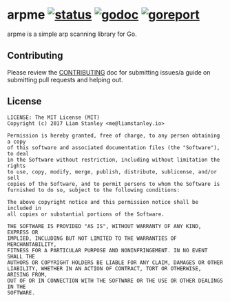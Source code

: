 # arpme [![status](https://travis-ci.org/lrstanley/arpme.svg?branch=master)](https://travis-ci.org/lrstanley/arpme) [![godoc](https://godoc.org/github.com/lrstanley/arpme?status.png)](https://godoc.org/github.com/lrstanley/arpme) [![goreport](https://goreportcard.com/badge/github.com/lrstanley/arpme)](https://goreportcard.com/report/github.com/lrstanley/arpme)

arpme is a simple arp scanning library for Go.

## Contributing

Please review the [CONTRIBUTING](https://github.com/lrstanley/arpme/blob/master/CONTRIBUTING.md)
doc for submitting issues/a guide on submitting pull requests and helping out.

## License

    LICENSE: The MIT License (MIT)
    Copyright (c) 2017 Liam Stanley <me@liamstanley.io>

    Permission is hereby granted, free of charge, to any person obtaining a copy
    of this software and associated documentation files (the "Software"), to deal
    in the Software without restriction, including without limitation the rights
    to use, copy, modify, merge, publish, distribute, sublicense, and/or sell
    copies of the Software, and to permit persons to whom the Software is
    furnished to do so, subject to the following conditions:

    The above copyright notice and this permission notice shall be included in
    all copies or substantial portions of the Software.

    THE SOFTWARE IS PROVIDED "AS IS", WITHOUT WARRANTY OF ANY KIND, EXPRESS OR
    IMPLIED, INCLUDING BUT NOT LIMITED TO THE WARRANTIES OF MERCHANTABILITY,
    FITNESS FOR A PARTICULAR PURPOSE AND NONINFRINGEMENT. IN NO EVENT SHALL THE
    AUTHORS OR COPYRIGHT HOLDERS BE LIABLE FOR ANY CLAIM, DAMAGES OR OTHER
    LIABILITY, WHETHER IN AN ACTION OF CONTRACT, TORT OR OTHERWISE, ARISING FROM,
    OUT OF OR IN CONNECTION WITH THE SOFTWARE OR THE USE OR OTHER DEALINGS IN THE
    SOFTWARE.
